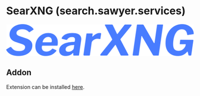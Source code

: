 # SearXNG (search.sawyer.services)

![Addon logo](images/searxng.svg)

## Addon

Extension can be installed [here](https://addons.mozilla.org/en-US/firefox/addon/searxng-search-sawyer-services/).

